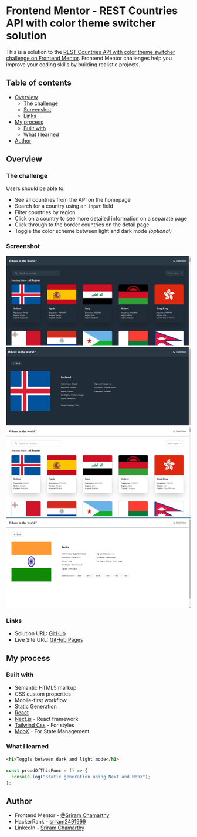 # Frontend Mentor - REST Countries API with color theme switcher solution

This is a solution to the [REST Countries API with color theme switcher challenge on Frontend Mentor](https://www.frontendmentor.io/challenges/rest-countries-api-with-color-theme-switcher-5cacc469fec04111f7b848ca). Frontend Mentor challenges help you improve your coding skills by building realistic projects.

## Table of contents

- [Overview](#overview)
  - [The challenge](#the-challenge)
  - [Screenshot](#screenshot)
  - [Links](#links)
- [My process](#my-process)
  - [Built with](#built-with)
  - [What I learned](#what-i-learned)
- [Author](#author)

## Overview

### The challenge

Users should be able to:

- See all countries from the API on the homepage
- Search for a country using an `input` field
- Filter countries by region
- Click on a country to see more detailed information on a separate page
- Click through to the border countries on the detail page
- Toggle the color scheme between light and dark mode _(optional)_

### Screenshot

![./screenshots/dark-allCountries.png](./screenshots/dark-allCountries.png)
![./screenshots/dark-countryDetail.png](./screenshots/dark-countryDetail.png)
![./screenshots/light-allCountries.png](./screenshots/light-allCountries.png)
![./screenshots/light-countryDetail.png](./screenshots/light-countryDetail.png)

### Links

- Solution URL: [GitHub](https://github.com/Sri1729/CountryViewer)
- Live Site URL: [GitHub Pages](https://sri1729.github.io/CountryViewer/)

## My process

### Built with

- Semantic HTML5 markup
- CSS custom properties
- Mobile-first workflow
- Static Generation
- [React](https://reactjs.org/)
- [Next.js](https://nextjs.org/) - React framework
- [Tailwind Css](https://tailwindcss.com/) - For styles
- [MobX](https://mobx.js.org/README.html) - For State Management

### What I learned

```html
<h1>Toggle between dark and light mode</h1>
```

```js
const proudOfThisFunc = () => {
  console.log("Static generation using Next and MobX");
};
```

## Author

- Frontend Mentor - [@Sriram Chamarthy](https://www.frontendmentor.io/profile/Sri1729)
- HackerRank - [sriram2491999]("https://www.hackerrank.com/sriram2491999)
- LinkedIn - [Sriram Chamarthy]("https://www.linkedin.com/in/sriram-chamarthy-063177146/")
